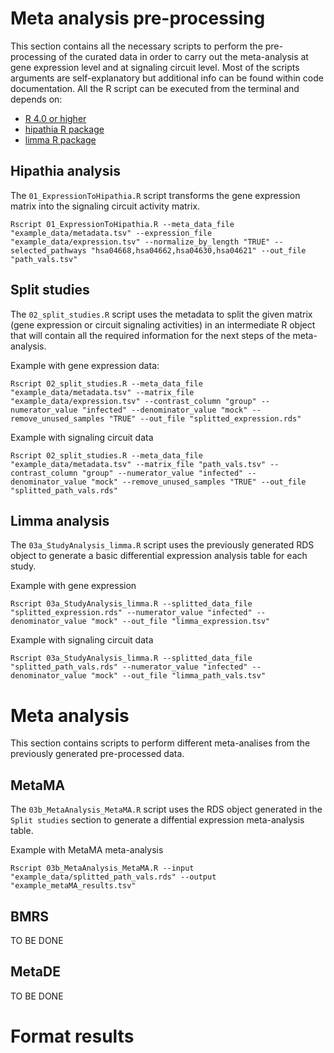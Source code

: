 # Meta analysis pre-processing

This section contains all the necessary scripts to perform the pre-processing of the curated data
in order to carry out the meta-analysis at gene expression level and at signaling circuit level. Most
of the scripts arguments are self-explanatory but additional info can be found within code documentation.
All the R script can be executed from the terminal and depends on:

* [R 4.0 or higher](https://cran.r-project.org/)
* [hipathia R package](http://bioconductor.org/packages/release/bioc/html/hipathia.html)
* [limma R package](http://bioconductor.org/packages/release/bioc/html/limma.html)

## Hipathia analysis

The `01_ExpressionToHipathia.R` script transforms the gene expression matrix into the signaling circuit activity matrix.

```
Rscript 01_ExpressionToHipathia.R --meta_data_file "example_data/metadata.tsv" --expression_file "example_data/expression.tsv" --normalize_by_length "TRUE" --selected_pathways "hsa04668,hsa04662,hsa04630,hsa04621" --out_file "path_vals.tsv"
```

## Split studies

The `02_split_studies.R` script uses the metadata to split the given matrix (gene expression or circuit signaling activities)
in an intermediate R object that will contain all the required information for the next steps of the meta-analysis.

Example with gene expression data:

```
Rscript 02_split_studies.R --meta_data_file "example_data/metadata.tsv" --matrix_file "example_data/expression.tsv" --contrast_column "group" --numerator_value "infected" --denominator_value "mock" --remove_unused_samples "TRUE" --out_file "splitted_expression.rds"
```

Example with signaling circuit data

```
Rscript 02_split_studies.R --meta_data_file "example_data/metadata.tsv" --matrix_file "path_vals.tsv" --contrast_column "group" --numerator_value "infected" --denominator_value "mock" --remove_unused_samples "TRUE" --out_file "splitted_path_vals.rds"
```

## Limma analysis

The `03a_StudyAnalysis_limma.R` script uses the previously generated RDS object to generate a basic differential expression analysis table
for each study.

Example with gene expression

```
Rscript 03a_StudyAnalysis_limma.R --splitted_data_file "splitted_expression.rds" --numerator_value "infected" --denominator_value "mock" --out_file "limma_expression.tsv"
```

Example with signaling circuit data

```
Rscript 03a_StudyAnalysis_limma.R --splitted_data_file "splitted_path_vals.rds" --numerator_value "infected" --denominator_value "mock" --out_file "limma_path_vals.tsv"
```
# Meta analysis
This section contains scripts to perform different meta-analises from the previously generated pre-processed data.

## MetaMA
The `03b_MetaAnalysis_MetaMA.R` script uses the RDS object generated in the `Split studies` section to generate a diffential expression meta-analysis table.

Example with MetaMA meta-analysis

```
Rscript 03b_MetaAnalysis_MetaMA.R --input "example_data/splitted_path_vals.rds" --output "example_metaMA_results.tsv"
```

## BMRS

TO BE DONE

## MetaDE

TO BE DONE 


# Format results






